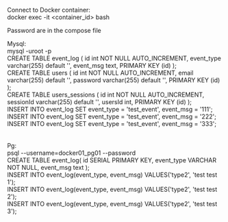 Connect to Docker container:<br />
docker exec -it <container_id> bash

Password are in the compose file

Mysql:<br />
mysql -uroot -p<br />
CREATE TABLE event_log (
    id int NOT NULL AUTO_INCREMENT,
    event_type varchar(255) default '',
    event_msg text,
    PRIMARY KEY (id)
);<br />
CREATE TABLE users (
    id int NOT NULL AUTO_INCREMENT,
    email varchar(255) default '',
   	password varchar(255) default '',
    PRIMARY KEY (id)
);<br />
CREATE TABLE users_sessions (
    id int NOT NULL AUTO_INCREMENT,
    sessionId varchar(255) default '',
    usersId int,
    PRIMARY KEY (id)
);<br />
INSERT INTO event_log SET event_type = 'test_event', event_msg = '111';<br/>
INSERT INTO event_log SET event_type = 'test_event', event_msg = '222';<br/>
INSERT INTO event_log SET event_type = 'test_event', event_msg = '333';</br>
<br /><br />
Pg:<br />
psql --username=docker01_pg01 --password<br />
CREATE TABLE event_log(
   id SERIAL PRIMARY KEY,
   event_type VARCHAR NOT NULL,
   event_msg text
);<br />
INSERT INTO event_log(event_type, event_msg) VALUES('type2', 'test test 1');<br />
INSERT INTO event_log(event_type, event_msg) VALUES('type2', 'test test 2');<br />
INSERT INTO event_log(event_type, event_msg) VALUES('type2', 'test test 3');<br />
